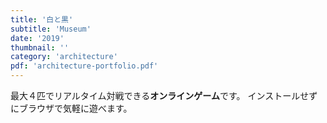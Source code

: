 ```yaml
---
title: '白と黒'
subtitle: 'Museum'
date: '2019'
thumbnail: ''
category: 'architecture'
pdf: 'architecture-portfolio.pdf'
---
```


最大４匹でリアルタイム対戦できる**オンラインゲーム**です。
インストールせずにブラウザで気軽に遊べます。